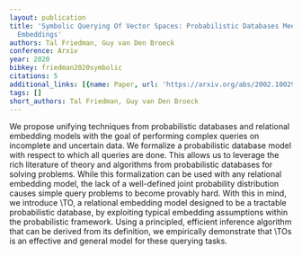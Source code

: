 ```yaml
---
layout: publication
title: 'Symbolic Querying Of Vector Spaces: Probabilistic Databases Meets Relational
  Embeddings'
authors: Tal Friedman, Guy van Den Broeck
conference: Arxiv
year: 2020
bibkey: friedman2020symbolic
citations: 5
additional_links: [{name: Paper, url: 'https://arxiv.org/abs/2002.10029'}]
tags: []
short_authors: Tal Friedman, Guy van Den Broeck
---
```

We propose unifying techniques from probabilistic databases and relational
embedding models with the goal of performing complex queries on incomplete and
uncertain data. We formalize a probabilistic database model with respect to
which all queries are done. This allows us to leverage the rich literature of
theory and algorithms from probabilistic databases for solving problems. While
this formalization can be used with any relational embedding model, the lack of
a well-defined joint probability distribution causes simple query problems to
become provably hard. With this in mind, we introduce \TO, a relational
embedding model designed to be a tractable probabilistic database, by
exploiting typical embedding assumptions within the probabilistic framework.
Using a principled, efficient inference algorithm that can be derived from its
definition, we empirically demonstrate that \TOs is an effective and general
model for these querying tasks.